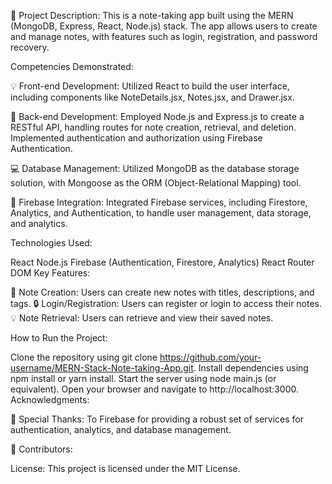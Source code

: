 📝️ Project Description: This is a note-taking app built using the MERN (MongoDB, Express, React, Node.js) stack. The app allows users to create and manage notes, with features such as login, registration, and password recovery.

Competencies Demonstrated:

💡 Front-end Development: Utilized React to build the user interface, including components like NoteDetails.jsx, Notes.jsx, and Drawer.jsx.

🔧 Back-end Development: Employed Node.js and Express.js to create a RESTful API, handling routes for note creation, retrieval, and deletion. Implemented authentication and authorization using Firebase Authentication.

💻 Database Management: Utilized MongoDB as the database storage solution, with Mongoose as the ORM (Object-Relational Mapping) tool.

🔩 Firebase Integration: Integrated Firebase services, including Firestore, Analytics, and Authentication, to handle user management, data storage, and analytics.

Technologies Used:

React Node.js Firebase (Authentication, Firestore, Analytics) React Router DOM Key Features:

📝️ Note Creation: Users can create new notes with titles, descriptions, and tags. 🔒 Login/Registration: Users can register or login to access their notes. 💡 Note Retrieval: Users can retrieve and view their saved notes.

How to Run the Project:

Clone the repository using git clone https://github.com/your-username/MERN-Stack-Note-taking-App.git. Install dependencies using npm install or yarn install. Start the server using node main.js (or equivalent). Open your browser and navigate to http://localhost:3000. Acknowledgments:

🎉 Special Thanks: To Firebase for providing a robust set of services for authentication, analytics, and database management.

🤝 Contributors:

License: This project is licensed under the MIT License.